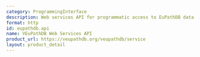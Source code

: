 ```yaml
---
category: ProgrammingInterface
description: Web services API for programmatic access to EuPathDB data and analyses.
format: http
id: eupathdb.api
name: VEuPathDB Web Services API
product_url: https://veupathdb.org/veupathdb/service
layout: product_detail
---
```

